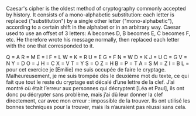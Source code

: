 Caesar's cipher is the oldest method of cryptography commonly accepted by history. It consists of a mono-alphabetic substitution: each letter is replaced ("substitution") by a single other letter ("mono-alphabetic"), according to a certain shift in the alphabet or in an arbitrary way. Caesar used to use an offset of 3 letters: A becomes D, B becomes E, C becomes F, etc. He therefore wrote his message normally, then replaced each letter with the one that corresponded to it.

Q = A
R = M
E = I
F  = L
W =
K = R
U = E
G = F
N = W
D = K
J = U
C = G
V = N
Y = D
O = J
H = C
X = V
T = Y
S = O
Z = H
B =
P = T
A = S
M = Z
I =  B
L =
pour cet exercice je [Emilie] me suis occupée de faire le cryptage. Malheureusement, je me suis trompée dès le deuxième mot du texte, ce qui fait que tout le reste du cryptage est décalé d’une lettre de la clef. J’ai montré où était l’erreur aux personnes qui décryptent [Léa et Paul], ils ont donc pu décrypter sans problème, mais j’ai dû leur donner la clef directement, car avec mon erreur : impossible de la trouver.
Ils ont utilisé les bonnes techniques pour la trouver, mais ils n’auraient pas réussi sans cela.
